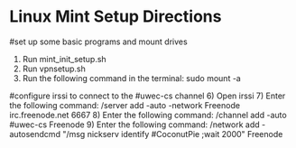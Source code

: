 Linux Mint Setup Directions
===========================

#set up some basic programs and mount drives
1) Run mint_init_setup.sh
2) Run vpnsetup.sh
3) Run the following command in the terminal: sudo mount -a 

#configure irssi to connect to the #uwec-cs channel
6) Open irssi
7) Enter the following command: /server add -auto -network Freenode irc.freenode.net 6667
8) Enter the following command: /channel add -auto #uwec-cs Freenode
9) Enter the following command: /network add -autosendcmd "/msg nickserv identify #CoconutPie ;wait 2000" Freenode

